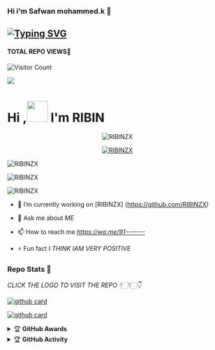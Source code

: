 
### Hi i'm Safwan mohammed.k 👋

## [![Typing SVG](https://readme-typing-svg.herokuapp.com?font=Lemon+milk&color=F7000&lines=Hi...++im+safu;Welcome+to+my+profile;full+stack+developer)]( https://safu1234.github.io/apj1/)
#### TOTAL REPO VIEWS📍
![Visitor Count](https://profile-counter.glitch.me/RIBINZX/count.svg)

<img src=https://i.ibb.co/5WL2Y8j/photo-2022-09-16-09-17-48.jpg>

# Hi ,<a href="Hey"><img src="https://raw.githubusercontent.com/TOXIC-DEVIL/TOXIC-DEVIL/TOXIC-DEVIL-OFFICIAL/media/Hi.gif" width="48px"></a> I'm RIBIN&nbsp;



<p align="center"> <img src="https://komarev.com/ghpvc/?username=RIBINZX&label=Profile%20views&color=0e75b6&style=flat" alt="RIBINZX" /> </p>


<p align="center"> <a href="https://github.com/ryo-ma/github-profile-trophy"><img src="https://github-profile-trophy.vercel.app/?username=RIBINZX" alt="RIBINZX" /></a> </p>

<p align="center">
<p><img align="center" src="https://github-readme-stats.vercel.app/api/top-langs?username=RIBINZX&show_icons=true&theme=dark&locale=en&layout=compact" alt="RIBINZX" /></p>

<p align="center">
<p><img align="center" src="https://github-readme-stats.vercel.app/api?username=RIBINZX&show_icons=true&theme=dark&locale=en" alt="RIBINZX" /></p>

<p><img align="center" src="https://github-readme-streak-stats.herokuapp.com/?user=RIBINZX&theme=dark" alt="RIBINZX" /></p>
</p>

- 🔭 I’m currently working on [RIBINZX] (https://github.com/RIBINZX)

- 💬 Ask me about *ME*

- 📫 How to reach me *https://wa.me/91-------*

- ⚡️ Fun fact *I THINK IAM VERY POSITIVE*


### Repo Stats 🔭

*CLICK THE LOGO TO VISIT THE REPO 👇🏻👇🏻👇*


[![github card](https://github-readme-stats.vercel.app/api/pin/?username=RIBINZX&repo=RIBINZX&theme=dark)](https://github.com/RIBINZX)




[![github card](https://github-readme-stats.vercel.app/api/pin/?username=RIBINZX&repo=RIBINZX&theme=dark)](https://github.com/RIBINZX)




<details>
    <summary>&#127942 <b>GitHub Awards</b></summary><br/>

![Github Trophy](https://github-profile-trophy.vercel.app/?username=RIBINZX)

</details>

<details>
    <summary>&#127942 <b>GitHub Activity</b></summary><br/>
